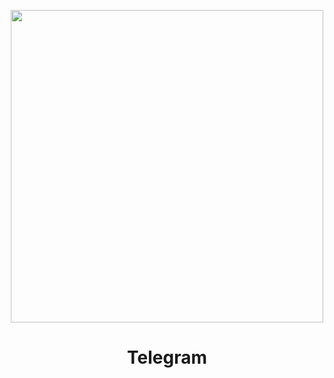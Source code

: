 <p align="center">
  <img width="500px" src="https://strabot.gabrielrufino.com/_media/main-logo-with-name.png">
</p>
<h1 align="center">Telegram</h1>
